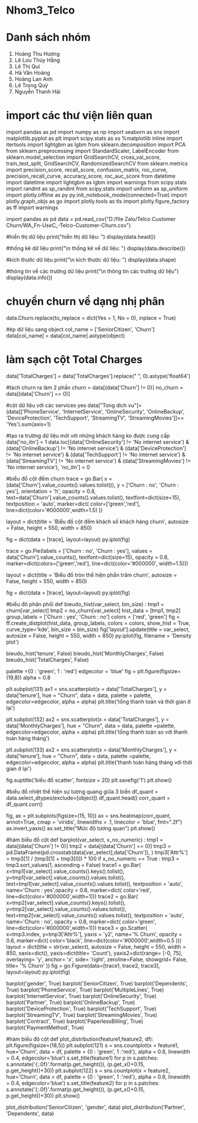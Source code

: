 # Nhom3_Telco
# Danh sách nhóm
1. Hoàng Thu Hương
2. Lê Lưu Thúy Hằng
3. Lê Thị Quí
4. Hà Văn Hoàng
5. Hoàng Lan Anh
6. Lê Trọng Quý
7. Nguyễn Thanh Hải
   
# import các thư viện liên quan
import pandas as pd
import numpy as np
import seaborn as sns
import matplotlib.pyplot as plt
import scipy.stats as ss
%matplotlib inline
import itertools
import lightgbm as lgbm
from sklearn.decomposition import PCA
from sklearn.preprocessing import StandardScaler, LabelEncoder
from sklearn.model_selection import GridSearchCV, cross_val_score, train_test_split, GridSearchCV, RandomizedSearchCV
from sklearn.metrics import precision_score, recall_score, confusion_matrix,  roc_curve, precision_recall_curve, accuracy_score, roc_auc_score
from datetime import datetime
import lightgbm as lgbm
import warnings
from scipy.stats import randint as sp_randint
from scipy.stats import uniform as sp_uniform
import plotly.offline as py
py.init_notebook_mode(connected=True)
import plotly.graph_objs as go
import plotly.tools as tls
import plotly.figure_factory as ff
import warnings

import pandas as pd
data = pd.read_csv("D:/file Zalo/Telco Customer Churn/WA_Fn-UseC_-Telco-Customer-Churn.csv")


#hiển thị dữ liệu
print("hiển thị dữ liệu: ")
display(data.head())

#thống kê dữ liệu
print("\n thống kê về dữ liệu: ")
display(data.describe())

#kích thước dữ liệu
print("\n kích thước dữ liệu: ")
display(data.shape)


#thông tin về các trường dữ liệu
print("\n thông tin các trường dữ liệu")
display(data.info())

# chuyển churn về dạng nhị phân
data.Churn.replace(to_replace = dict(Yes = 1, No = 0), inplace = True)

#ép dữ liệu sang object
col_name = ['SeniorCitizen', 'Churn']
data[col_name] = data[col_name].astype(object)

# làm sạch cột Total Charges 
data['TotalCharges'] = data['TotalCharges'].replace(" ", 0).astype('float64')

#tách churn ra làm 2 phần
churn = data[(data['Churn'] != 0)]
no_churn = data[(data['Churn'] == 0)]

#cột dữ liệu với các services yes
data["Tong dich vu"]= (data[['PhoneService', 'InternetService', 'OnlineSecurity', 'OnlineBackup', 'DeviceProtection', 'TechSupport', 'StreamingTV', 'StreamingMovies']]== 'Yes').sum(axis=1)

#tạo ra trường dữ liệu mới với những khách hàng ko được cung cấp
data['no_itn'] = 1
data.loc[(data['OnlineSecurity'] != 'No internet service') & 
         (data['OnlineBackup'] != 'No internet service') & 
         (data['DeviceProtection'] != 'No internet service') & 
         (data['TechSupport'] != 'No internet service') & 
         (data['StreamingTV'] != 'No internet service') & 
         (data['StreamingMovies'] != 'No internet service'), 'no_itn'] = 0


#biểu đồ cột đếm churn
trace = go.Bar(
        x = (data['Churn'].value_counts().values.tolist()), 
        y = ['Churn : no', 'Churn : yes'], 
        orientation = 'h', opacity = 0.8, 
        text=data['Churn'].value_counts().values.tolist(), 
        textfont=dict(size=15),
        textposition = 'auto',
        marker=dict(
        color=['green','red'],
        line=dict(color='#000000',width=1.5)
        ))

layout = dict(title =  'Biểu đồ cột đếm khách số khách hàng churn',
                        autosize = False,
                        height  = 550,
                        width   = 850)
                    
fig = dict(data = [trace], layout=layout)
py.iplot(fig)



trace = go.Pie(labels = ['Churn : no', 'Churn : yes'], values = data['Churn'].value_counts(), 
               textfont=dict(size=15), opacity = 0.8,
               marker=dict(colors=['green','red'], 
                           line=dict(color='#000000', width=1.5)))


layout = dict(title =  'Biểu đồ tròn thể hiện phần trăm churn',
                        autosize = False,
                        height  = 550,
                        width   = 850)
           
fig = dict(data = [trace], layout=layout)
py.iplot(fig)

#biểu đô phân phối 
def bieudo_hist(var_select, bin_size) : 
    tmp1 = churn[var_select]
    tmp2 = no_churn[var_select]
    hist_data = [tmp1, tmp2]
    group_labels = ['Churn : yes', 'Churn : no']
    colors = ['red', 'green']
    fig = ff.create_distplot(hist_data, group_labels, colors = colors, show_hist = True, curve_type='kde', bin_size = bin_size)
    fig['layout'].update(title = var_select, autosize = False,
                        height  = 550,
                        width   = 850)
    py.iplot(fig, filename = 'Density plot')

bieudo_hist('tenure', False)
bieudo_hist('MonthlyCharges', False)
bieudo_hist('TotalCharges', False)

palette ={0 : 'green', 1 : 'red'}
edgecolor = 'blue'
fig = plt.figure(figsize=(19,8))
alpha = 0.8

plt.subplot(131)
ax1 = sns.scatterplot(x = data['TotalCharges'], y = data['tenure'], hue = "Churn",
                    data = data, palette = palette, edgecolor=edgecolor, alpha = alpha)
plt.title('tổng thanh toán và thời gian ở lại')

plt.subplot(132)
ax2 = sns.scatterplot(x = data['TotalCharges'], y = data['MonthlyCharges'], hue = "Churn",
                    data = data, palette =palette, edgecolor=edgecolor, alpha = alpha)
plt.title('tổng thanh toán so với thanh toán hàng tháng')

plt.subplot(133)
ax2 = sns.scatterplot(x = data['MonthlyCharges'], y = data['tenure'], hue = "Churn",
                    data = data, palette =palette, edgecolor=edgecolor, alpha = alpha)
plt.title('thanh toán hàng tháng với thời gian ở lại')

fig.suptitle('biểu đồ scatter', fontsize = 20)
plt.savefig('1')
plt.show()

#biểu đồ nhiệt thể hiện sự tương quang giữa 3 biến
df_quant = data.select_dtypes(exclude=[object])
df_quant.head()
corr_quant = df_quant.corr()

fig, ax = plt.subplots(figsize=(15, 10))
ax = sns.heatmap(corr_quant, annot=True, cmap = 'viridis', linewidths = .1, linecolor = 'blue', fmt=".2f")
ax.invert_yaxis()
ax.set_title("Mức độ tương quan")
plt.show()

#hàm biểu đồ cột
def barplot(var_select, x_no_numeric) :
    tmp1 = data[(data['Churn'] != 0)]
    tmp2 = data[(data['Churn'] == 0)]
    tmp3 = pd.DataFrame(pd.crosstab(data[var_select],data['Churn']), )
    tmp3['Attr%'] = tmp3[1] / (tmp3[1] + tmp3[0]) * 100
    if x_no_numeric == True  : 
        tmp3 = tmp3.sort_values(1, ascending = False)
    trace1 = go.Bar(
        x=tmp1[var_select].value_counts().keys().tolist(),
        y=tmp1[var_select].value_counts().values.tolist(),
        text=tmp1[var_select].value_counts().values.tolist(),
        textposition = 'auto',
        name='Churn : yes',opacity = 0.8, marker=dict(
        color='red',
        line=dict(color='#000000',width=1)))
    trace2 = go.Bar(
        x=tmp2[var_select].value_counts().keys().tolist(),
        y=tmp2[var_select].value_counts().values.tolist(),
        text=tmp2[var_select].value_counts().values.tolist(),
        textposition = 'auto',
        name='Churn : no', opacity = 0.8, marker=dict(
        color='green',
        line=dict(color='#000000',width=1)))
    trace3 =  go.Scatter(   
        x=tmp3.index,
        y=tmp3['Attr%'],
        yaxis = 'y2',
        name='% Churn', opacity = 0.6, marker=dict(
        color='black',
        line=dict(color='#000000',width=0.5
        )))
    layout = dict(title =  str(var_select),  autosize = False,
                        height  = 550,
                        width   = 850,
              xaxis=dict(), 
              yaxis=dict(title= 'Count'), 
              yaxis2=dict(range= [-0, 75], 
                          overlaying= 'y', 
                          anchor= 'x', 
                          side= 'right',
                          zeroline=False,
                          showgrid= False, 
                          title= '% Churn'
                         ))
    fig = go.Figure(data=[trace1, trace2, trace3], layout=layout)
    py.iplot(fig)

barplot('gender', True)
barplot('SeniorCitizen', True)
barplot('Dependents', True)
barplot('PhoneService', True)
barplot('MultipleLines', True)
barplot('InternetService', True)
barplot('OnlineSecurity', True)
barplot('Partner', True)
barplot('OnlineBackup', True)
barplot('DeviceProtection', True)
barplot('TechSupport', True)
barplot('StreamingTV', True)
barplot('StreamingMovies', True)
barplot('Contract', True)
barplot('PaperlessBilling', True)
barplot('PaymentMethod', True)



#hàm biểu đô cột
def plot_distribution(feature1,feature2, df): 
    plt.figure(figsize=(18,5))
    plt.subplot(121)
    s = sns.countplot(x = feature1, hue='Churn', data = df, 
                      palette = {0 : 'green', 1 :'red'}, alpha = 0.8, 
                      linewidth = 0.4, edgecolor='blue') 
    s.set_title(feature1)
    for p in s.patches:
        s.annotate('{:.0f}'.format(p.get_height()), (p.get_x()+0.15, p.get_height()+30))
    plt.subplot(122)
    s = sns.countplot(x = feature2, hue='Churn', data = df, 
                      palette = {0 : 'green', 1 :'red'}, alpha = 0.8, 
                      linewidth = 0.4, edgecolor='blue') 
    s.set_title(feature2)
    for p in s.patches:
        s.annotate('{:.0f}'.format(p.get_height()), (p.get_x()+0.15, p.get_height()+30))
    plt.show()

plot_distribution('SeniorCitizen', 'gender', data)
plot_distribution('Partner', 'Dependents', data)
